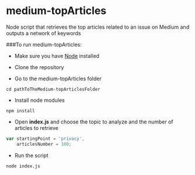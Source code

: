 # medium-topArticles
Node script that retrieves the top articles related to an issue on Medium and outputs a network of keywords

###To run medium-topArticles:

* Make sure you have [Node](https://nodejs.org/en/) installed

* Clone the repository

* Go to the medium-topArticles folder
```
cd pathToTheMedium-topArticlesFolder
```

* Install node modules
```
npm install
```

* Open **index.js** and choose the topic to analyze and the number of articles to retrieve
```javascript
var startingPoint = 'privacy',
    articlesNumber = 100;
```

* Run the script
```
node index.js
```
